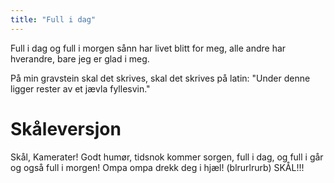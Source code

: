 ```yaml
---
title: "Full i dag"
---
```


Full i dag
og full i morgen
sånn har livet blitt for meg,
alle andre har hverandre,
bare jeg er glad i meg.

På min gravstein
skal det skrives, 
skal det skrives på latin:
"Under denne ligger rester
av et jævla fyllesvin."

# Skåleversjon

Skål, Kamerater!
Godt humør,
tidsnok kommer sorgen,
full i dag, og full i går
og også full i morgen!
Ompa ompa drekk deg i hjæl!
(blrurlrurb) SKÅL!!!